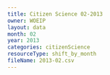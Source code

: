 ```yaml
---
title: Citizen Science 02-2013
owner: WOEIP
layout: data
month: 02
year: 2013
categories: citizenScience
resourceType: shift_by_month
fileName: 2013-02.csv
---
```

